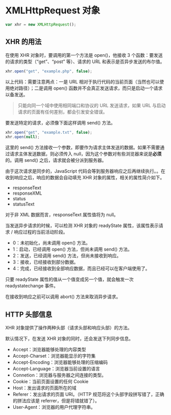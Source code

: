 # XMLHttpRequest 对象

``` js
var xhr = new XMLHttpRequest();
```

## XHR 的用法

在使用 XHR 对象时，要调用的第一个方法是 open()，他接收 3 个函数：要发送的请求的类型（“get”、“post” 等）、请求的 URL 和表示是否异步发送的布尔值。

``` js
xhr.open("get", "example.php", false);
```

以上代码：需要注意两点：一是 URL 相对于执行代码的当前页面（当然也可以使用绝对路径）；二是调用 open() 函数并不会真正发送请求，而只是启动一个请求以备发送。

> 只能向同一个域中使用相同端口和协议的 URL 发送请求，如果 URL 与启动请求的页面有任何差别，都会引发安全错误。

要发送特定的请求，必须像下面这样调用 send() 方法。

``` js
xhr.open("get", "example.txt", false);
xhr.open(null);
```

这里的 send() 方法接收一个参数，即要作为请求主体发送的数据。如果不需要通过请求主体发送数据，则必须传入 null，因为这个参数对有些浏览器来说是**必须**的。调用 send() 之后，请求就会被分派到服务器。

由于这次请求是同步的，JavaScript 代码会等到服务器响应之后再继续执行。。在收到响应之后，响应的数据会自动填充 XHR 对象的属性，相关的属性简介如下。

* responseText
* responseXML
* status
* statusText

对于非 XML 数据而言，responseText 属性值将为 null。

当发送异步请求的时候，可以检测 XHR 对象的 readyState 属性，该属性表示请求 / 响应过程的当前活动阶段。

* 0：未初始化，尚未调用 open() 方法。
* 1：启动，已经调用 open() 方法，但尚未调用 send() 方法。
* 2：发送，已经调用 send() 方法，但尚未接收到响应。
* 3：接收，已经接收到部分数据。
* 4：完成，已经接收到全部响应数据，而且已经可以在客户端使用了。

只要 readyState 属性的值从一个值变成另一个值，就会触发一次 readystatechange 事件。

在接收到响应之前可以调用 abort() 方法来取消异步请求。

## HTTP 头部信息

XHR 对象提供了操作两种头部（请求头部和响应头部）的方法。

默认情况下，在发送 XHR 对象的同时，还会发送下列同步信息。

* Accept：浏览器能够处理的内容类型
* Accept-Charset：浏览器能显示的字符集
* Accept-Encoding：浏览器能够处理的压缩编码
* Accept-Language：浏览器当前设置的语言
* Connetion：浏览器与服务器之间连接的类型。
* Cookie：当前页面设置的任何 Cookie
* Host：发出请求的页面所在的域
* Referer：发出请求的页面 URI。（HTTP 规范将这个头部字段拼写错了，正确的拼法应该是 referrer，但是将错就错了）。
* User-Agent：浏览器的用户代理字符串。
